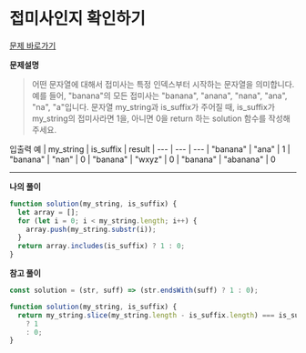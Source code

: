 # 접미사인지 확인하기

[문제 바로가기](https://school.programmers.co.kr/learn/courses/30/lessons/181908)

**문제설명**

> 어떤 문자열에 대해서 접미사는 특정 인덱스부터 시작하는 문자열을 의미합니다. 예를 들어, "banana"의 모든 접미사는 "banana", "anana", "nana", "ana", "na", "a"입니다.
> 문자열 my_string과 is_suffix가 주어질 때, is_suffix가 my_string의 접미사라면 1을, 아니면 0을 return 하는 solution 함수를 작성해 주세요.

입출력 예
| my_string | is_suffix | result
| --- | --- | ---
| "banana" | "ana" | 1
| "banana" | "nan" | 0
| "banana" | "wxyz" | 0
| "banana" | "abanana" | 0

---

**나의 풀이**

```javascript
function solution(my_string, is_suffix) {
  let array = [];
  for (let i = 0; i < my_string.length; i++) {
    array.push(my_string.substr(i));
  }
  return array.includes(is_suffix) ? 1 : 0;
}
```

**참고 풀이**

```javascript
const solution = (str, suff) => (str.endsWith(suff) ? 1 : 0);
```

```javascript
function solution(my_string, is_suffix) {
  return my_string.slice(my_string.length - is_suffix.length) === is_suffix
    ? 1
    : 0;
}
```
